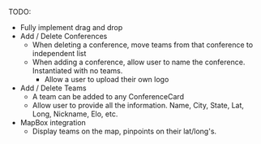 TODO:
- Fully implement drag and drop
- Add / Delete Conferences
    - When deleting a conference, move teams from that conference to independent list
    - When adding a conference, allow user to name the conference. Instantiated with no teams.
        - Allow a user to upload their own logo
- Add / Delete Teams
    - A team can be added to any ConferenceCard
    - Allow user to provide all the information. Name, City, State, Lat, Long, Nickname, Elo, etc.
- MapBox integration
    - Display teams on the map, pinpoints on their lat/long's.